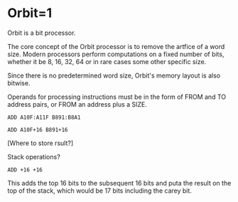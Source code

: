 # Orbit=1

Orbit is a bit processor.

The core concept of the Orbit processor is to
remove the artfice of a word size. Modern processors
perform computations on a fixed number of bits,
whether it be 8, 16, 32, 64 or in rare cases some
other specific size.

Since there is no predetermined word size, Orbit's
memory layout is also bitwise.

Operands for processing instructions must be in
the form of FROM and TO address pairs, or FROM an
address plus a SIZE.

    ADD A10F:A11F B891:B8A1

    ADD A10F+16 B891+16

[Where to store rsult?]

Stack operations?

    ADD +16 +16

This adds the top 16 bits to the subsequent 16 bits
and puta the result on the top of the stack, which
would be 17 bits including the carey bit.
